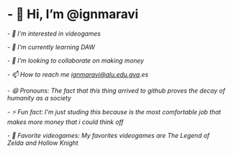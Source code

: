 # **- 👋 Hi, I’m @ignmaravi**

_- 👀 I’m interested in videogames_

_- 🌱 I’m currently learning DAW_

_- 💞️ I’m looking to collaborate on making money_

_- 📫 How to reach me ignmaravi@alu.edu.gva.es_

_- 😄 Pronouns: The fact that this thing arrived to github proves the decay of humanity as a society_

_- ⚡ Fun fact: I'm just studing this because is the most comfortable job that makes more money that i could think off_

_- 👾 Favorite videogames: My favorites videogames are The Legend of Zelda and Hollow Knight_
<!---
ignmaravi/ignmaravi is a ✨ special ✨ repository because its `README.md` (this file) appears on your GitHub profile.
You can click the Preview link to take a look at your changes.
--->
